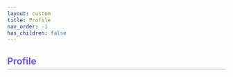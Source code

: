 ```yaml
---
layout: custom
title: Profile
nav_order: -1
has_children: false
---
```


<div id="modal" class="modal hidden">
  <div class="modal-content">
    <span id="modal-close" class="modal-close">&times;</span>
    <p id="modal-message"></p>
  </div>
</div>

<body id='body-info'>
    <h2 class='heading'><strong>Profile</strong></h2>
    <div class='container' id='profile'></div>
</body>

<script type='module'>
    import { auth, quizList, db } from '../../assets/js/firebase.js';
    import { onAuthStateChanged, signInWithPopup, GoogleAuthProvider } from "https://www.gstatic.com/firebasejs/11.6.0/firebase-auth.js";
    import { ref, get } from "https://www.gstatic.com/firebasejs/11.6.0/firebase-database.js";

    const div = document.querySelector('#profile');

    onAuthStateChanged(auth, (user) => {
        div.innerHTML = '';

        if (user) {
            // user is signed in so show this
            const img = document.createElement('img');
            img.src = user.photoURL;
            img.alt = 'Profile Photo';
            img.className = 'profile-img container-element';

            div.appendChild(img);

            // user information
            const info = document.createElement('div');
            info.className = 'container-element';
            div.appendChild(info);

            const p = document.createElement('p');
            p.textContent = user.displayName;
            p.className = 'user-name container-text';
            info.appendChild(p);

            const p1 = document.createElement('p');
            p1.textContent = user.email;
            p1.className = 'container-text';
            info.appendChild(p1);

            const p2 = document.createElement('p');
            p2.textContent = 'Member since: ' + user.metadata.creationTime;
            p2.className = 'container-text';
            info.appendChild(p2);

            // add sign out button to change users if needed
            const button = document.createElement('button');
            button.textContent = 'Sign Out';
            button.className = 'container-element sign-out';

            button.addEventListener('click', () => {
                auth.signOut();
                window.location.reload();
            })

            div.appendChild(button);

            // Add Certification Progress div
            const body = document.querySelector('main');

            const certHeader = document.createElement('h2');
            certHeader.className = 'heading';
            certHeader.textContent = 'Certification Progress';
            certHeader.style.fontWeight = 'bold';
            body.appendChild(certHeader);

            const cert = document.createElement('div');
            cert.className = 'container';
            body.appendChild(cert);

            const certification = document.createElement('img');
            certification.src = '../../assets/images/certificate.jpg';
            certification.alt = 'DevSecOps Certificate';
            certification.className = 'container-element cert';
            cert.append(certification);

            const progress = document.createElement('div');
            progress.className = 'container-element';
            cert.append(progress);

            const label = document.createElement('p');
            label.textContent = 'DevSecOps Professional Certification';
            label.style.fontSize = '20px'
            label.style.fontWeight = 'bold';
            progress.appendChild(label);

            const progressText = document.createElement('p');
            progressText.className = 'container-text'
            progress.appendChild(progressText);
            progressText.style.color = '#444';
            progressText.style.marginTop = '5px';
            progressText.style.fontStyle = 'italic';

            // Claim Certificate Button
            const claimBtn = document.createElement('button');
            claimBtn.textContent = 'Claim Certificate';
            claimBtn.className = 'container-element claim-certificate';
            claimBtn.disabled = true;
            claimBtn.style.opacity = 0.5;
            claimBtn.style.cursor = 'not-allowed';
            cert.append(claimBtn);


            // Add Quiz Performance div
            const quizHeader = document.createElement('h2');
            quizHeader.className = 'heading';
            quizHeader.textContent = 'Quiz Performance';
            quizHeader.style.fontWeight = 'bold';
            body.appendChild(quizHeader);

            const quiz = document.createElement('div');
            quiz.className = 'container';
            body.appendChild(quiz);

            // Add Quiz Table
            const table = document.createElement('table');

            const thead = document.createElement('thead');
            const headerRow = document.createElement('tr');
            const headers = ['Quiz Name', 'Score', 'Date Completed', 'Status']
            headers.forEach(label => {
                const th = document.createElement('th');
                th.textContent = label;
                headerRow.appendChild(th);
            });
            thead.appendChild(headerRow);
            table.appendChild(thead);
            quiz.appendChild(table);

            let completedCount = 0;

            Promise.all(quizList.map(async (quizName) => {
                const tr = document.createElement('tr');

                const name = document.createElement('td');
                name.textContent = quizName.split('_').join(' ');
                tr.appendChild(name);

                const quizRef = ref(db, 'users/' + user.uid + '/' + quizName);
                const [scoreVal, dateVal, statusVal] = await getData(quizRef);

                const score = document.createElement('td');
                score.textContent = scoreVal || 'N/A';
                tr.appendChild(score);

                const date = document.createElement('td');
                date.textContent = dateVal || 'N/A';
                tr.appendChild(date);

                const status = document.createElement('td');
                status.className = 'status';
                const statusPic = document.createElement('p');
                statusPic.textContent = statusVal || 'Incomplete';

                if ((statusVal || '').trim() === 'Passed') {
                    statusPic.className = 'status-passed';
                    completedCount++;
                } else {
                    statusPic.className = 'status-failed';
                }

                status.appendChild(statusPic);
                tr.appendChild(status);
                table.appendChild(tr);
                
            })).then(() => {
                progressText.textContent = `${completedCount}/12 chapters completed`;

                claimBtn.disabled = false;
                claimBtn.style.opacity = completedCount >= 12 ? 1 : 0.5;
                claimBtn.style.cursor = completedCount >= 12 ? 'pointer' : 'not-allowed';

                // Add click handler
                claimBtn.addEventListener('click', () => {
                    if (completedCount >= 12) {
                        const name = user.displayName || 'Your Name';
                        const date = new Date().toLocaleDateString();
                        generateCertificateWithName(name, date);
                    } else {
                        const remaining = 12 - completedCount;
                        showModal(`${remaining} more chapter${remaining > 1 ? 's' : ''} needed to get a certificate!`);
                    }
                })
        }) 
    } else {
            // space showing that a user is not signed in
            const container = document.querySelector('#profile');
            container.className = 'container signed-out'
            const button = document.createElement('button');
            container.appendChild(button);

            button.textContent = 'Sign in';
            button.className = 'container-element sign-in';
            button.addEventListener('click', () => {
                const provider = new GoogleAuthProvider();
                return signInWithPopup(auth, provider);
            });
        }
    });

    async function getData(quizRef) {

        const snapshot = await get(quizRef);
        const data = snapshot.val();

        return [data.score, data.date, data.status];
    }

    function generateCertificateWithName(name, date) {
    const canvas = document.createElement('canvas');
    const ctx = canvas.getContext('2d');
    const image = new Image();

    image.src = '../../assets/images/certificate.jpg';

    image.onload = () => {
        canvas.width = image.width;
        canvas.height = image.height;
        ctx.drawImage(image, 0, 0);

        // Date of Completion
        ctx.font = 'italic 60px Times New Roman';
        ctx.fillStyle = '#000';
        ctx.textAlign = 'left';
        ctx.fillText(date, 275, 850);

        // Name
        ctx.font = '100px Times New Roman';
        ctx.fillStyle = '#000';
        ctx.textAlign = 'left';
        ctx.fillText(name, 275, 1050);

        // Download Image
        const link = document.createElement('a');
        const safeName = name.replace(/[^a-z0-9_\- ]/gi, '_');
        link.download = `${safeName}_DevSecOps_Certificate.jpg`;
        link.href = canvas.toDataURL();
        link.click();
    };
}

    // modal
    const modal = document.getElementById('modal');
    const modalMessage = document.getElementById('modal-message');
    const modalClose = document.getElementById('modal-close');

    // open the modal
    function showModal(message) {
        modalMessage.textContent = message;
        modal.classList.remove('hidden');
        modal.style.display = 'block';
    }

    // close the modal
    modalClose.addEventListener('click', () => {
        modal.style.display = 'none';
    });

    // close the modal when clicking outside the modal content 
    window.addEventListener('click', (e) => {
    if (e.target == modal) {
        modal.style.display = 'none';
        }
});
</script>

<style>
    .container {
        display: flex;
        border: 1px solid #cccccc;
        margin: 20px auto;
        justify-content: left;
        align-items: center;
        margin-top: 5px;
        background: #f9f9f9;
        border-radius: 10px;
    }

    .container-element {
        margin: 15px;
    }

    .profile-img {
        border-radius: 50%;
    }

    .heading {
        margin-top: 15px;
        padding-top: 15px;
        margin-bottom: 0;
        color: #7253ed;
    }

    .user-name {
        font-weight: bold;
        font-size: 20px;
    }

    .sign-out {
        color: #B22222;
        border: 2px solid #B22222;
        border-radius: 10px;
        background: rgba(222, 106, 106, 0.4);
        padding: 10px;
        margin-left: 70px;
    }

    .sign-out:hover { 
        background: rgba(192, 57, 43, 0.35);
        cursor: pointer;
    }

    .sign-in {
        color: green;
        border: 2px solid green;
        border-radius: 10px;
        padding: 10px;
        background: rgba(147, 225, 147, 0.4);
    }

    .sign-in:hover {
        background: rgba(165, 214, 167, 0.8);
        cursor: pointer;
    }

    .signed-out {
        justify-content: center;
    }

    .cert {
        width: 150px;
        height: auto;
        border-radius: 10px;
    }

    .container-text {
        margin: 3px;
    }

    .claim-certificate {
        margin-left: auto;
        color: rgb(21, 55, 208);
        border: 2px solid rgb(22, 22, 148);
        background: rgba(21, 55, 208, 0.1);
        padding: 10px;
        border-radius: 10px;
    }

    .claim-certificate:hover {
    background: rgba(21, 55, 208, 0.2);
    cursor: pointer;
}

    .claim-certificate:disabled {
    background: #ccc;
    border: 2px solid #999;
    color: #666;
    cursor: not-allowed;
}

    td {
        text-align: center;
    }

    th {
        background: #f2f2f2;
        border-radius: 10px;
    }

    .status-passed {
        border: 2px solid green;
        border-radius: 20px;
        background: rgba(147, 225, 147, 0.4);
        color: green;
        text-align: center;
        margin-left: 20px;
        margin-right: 20px;
    }

    .status-failed {
        border: 2px solid #B22222;
        border-radius: 20px;
        background: rgba(222, 106, 106, 0.4);
        color: #B22222;
        text-align: center;
        margin-left: 20px;
        margin-right: 20px;
    }

    .modal {
        display: none;
        position: fixed;
        z-index: 1000;
        left: 0;
        top: 0;
        width: 100%;
        height: 100%;
        overflow: auto;
        background-color: rgba(0,0,0,0.4);
        }

    .modal-content {
        background-color: #fff;
        margin: 15% auto;
        padding: 20px;
        border-radius: 10px;
        border: 1px solid #888;
        width: 80%;
        max-width: 530px;
        text-align: center;
        box-shadow: 0px 4px 10px rgba(0, 0, 0, 0.25);
        position: relative;
        }

    .modal-close {
        position: absolute;
        top: 0px;
        right: 10px;
        color: #aaa;
        font-size: 24px;
        font-weight: bold;
        cursor: pointer;
        }

    .modal-close:hover,
    .modal-close:focus {
        color: black;
        }
</style>